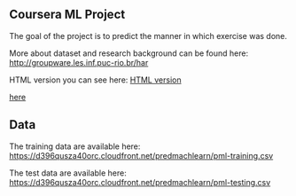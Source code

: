 ## Coursera ML Project

The goal of the project is to predict the manner in which exercise was done.

More about dataset and research background can be found here: http://groupware.les.inf.puc-rio.br/har

HTML version you can see here: <a href = "http://htmlpreview.github.io/?https://github.com/denrasulev/MachineLearning/blob/master/MLProject.html">HTML version</a>

<a href="http://htmlpreview.github.io/?https://github.com/Oszkar/practicalmachinelearningclass/blob/master/writeup.html">here</a>

## Data 

The training data are available here: 
https://d396qusza40orc.cloudfront.net/predmachlearn/pml-training.csv

The test data are available here: 
https://d396qusza40orc.cloudfront.net/predmachlearn/pml-testing.csv
